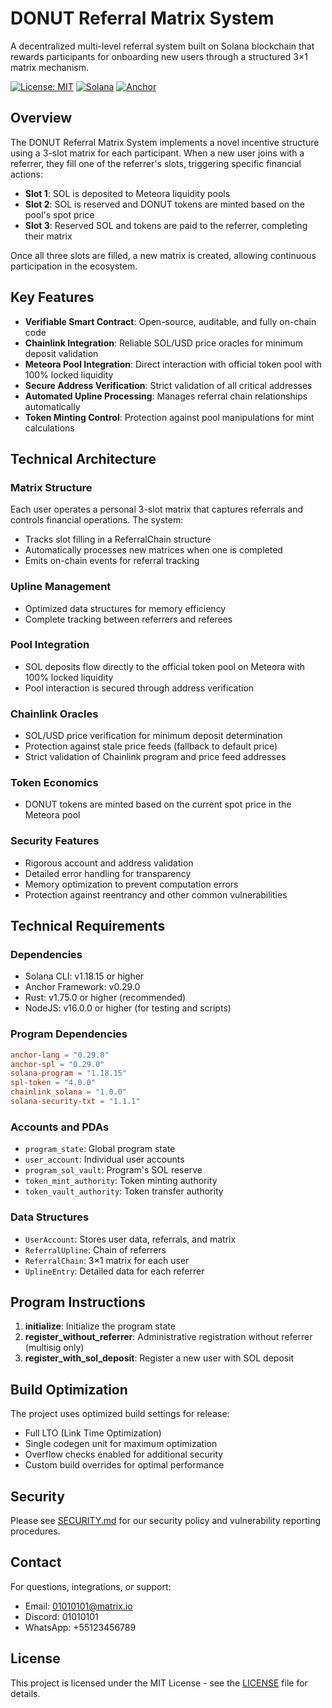 # DONUT Referral Matrix System

A decentralized multi-level referral system built on Solana blockchain that rewards participants for onboarding new users through a structured 3×1 matrix mechanism.

[![License: MIT](https://img.shields.io/badge/License-MIT-yellow.svg)](https://opensource.org/licenses/MIT)
[![Solana](https://img.shields.io/badge/Solana-v1.18.15-blue)](https://solana.com/)
[![Anchor](https://img.shields.io/badge/Anchor-v0.29.0-blue)](https://github.com/coral-xyz/anchor)

## Overview

The DONUT Referral Matrix System implements a novel incentive structure using a 3-slot matrix for each participant. When a new user joins with a referrer, they fill one of the referrer's slots, triggering specific financial actions:

- **Slot 1**: SOL is deposited to Meteora liquidity pools
- **Slot 2**: SOL is reserved and DONUT tokens are minted based on the pool's spot price
- **Slot 3**: Reserved SOL and tokens are paid to the referrer, completing their matrix

Once all three slots are filled, a new matrix is created, allowing continuous participation in the ecosystem.

## Key Features

- **Verifiable Smart Contract**: Open-source, auditable, and fully on-chain code
- **Chainlink Integration**: Reliable SOL/USD price oracles for minimum deposit validation
- **Meteora Pool Integration**: Direct interaction with official token pool with 100% locked liquidity
- **Secure Address Verification**: Strict validation of all critical addresses
- **Automated Upline Processing**: Manages referral chain relationships automatically
- **Token Minting Control**: Protection against pool manipulations for mint calculations

## Technical Architecture

### Matrix Structure
Each user operates a personal 3-slot matrix that captures referrals and controls financial operations. The system:
- Tracks slot filling in a ReferralChain structure
- Automatically processes new matrices when one is completed
- Emits on-chain events for referral tracking

### Upline Management
- Optimized data structures for memory efficiency
- Complete tracking between referrers and referees

### Pool Integration
- SOL deposits flow directly to the official token pool on Meteora with 100% locked liquidity
- Pool interaction is secured through address verification

### Chainlink Oracles
- SOL/USD price verification for minimum deposit determination
- Protection against stale price feeds (fallback to default price)
- Strict validation of Chainlink program and price feed addresses

### Token Economics
- DONUT tokens are minted based on the current spot price in the Meteora pool

### Security Features
- Rigorous account and address validation
- Detailed error handling for transparency
- Memory optimization to prevent computation errors
- Protection against reentrancy and other common vulnerabilities

## Technical Requirements

### Dependencies
- Solana CLI: v1.18.15 or higher
- Anchor Framework: v0.29.0
- Rust: v1.75.0 or higher (recommended)
- NodeJS: v16.0.0 or higher (for testing and scripts)

### Program Dependencies
```toml
anchor-lang = "0.29.0"
anchor-spl = "0.29.0"
solana-program = "1.18.15"
spl-token = "4.0.0"
chainlink_solana = "1.0.0"
solana-security-txt = "1.1.1"
```

### Accounts and PDAs
- `program_state`: Global program state
- `user_account`: Individual user accounts
- `program_sol_vault`: Program's SOL reserve
- `token_mint_authority`: Token minting authority
- `token_vault_authority`: Token transfer authority

### Data Structures
- `UserAccount`: Stores user data, referrals, and matrix
- `ReferralUpline`: Chain of referrers
- `ReferralChain`: 3×1 matrix for each user
- `UplineEntry`: Detailed data for each referrer

## Program Instructions

1. **initialize**: Initialize the program state
2. **register_without_referrer**: Administrative registration without referrer (multisig only)
3. **register_with_sol_deposit**: Register a new user with SOL deposit

## Build Optimization

The project uses optimized build settings for release:
- Full LTO (Link Time Optimization)
- Single codegen unit for maximum optimization
- Overflow checks enabled for additional security
- Custom build overrides for optimal performance

## Security

Please see [SECURITY.md](./SECURITY.md) for our security policy and vulnerability reporting procedures.

## Contact

For questions, integrations, or support:
- Email: 01010101@matrix.io
- Discord: 01010101
- WhatsApp: +55123456789

## License

This project is licensed under the MIT License - see the [LICENSE](./LICENSE) file for details.
